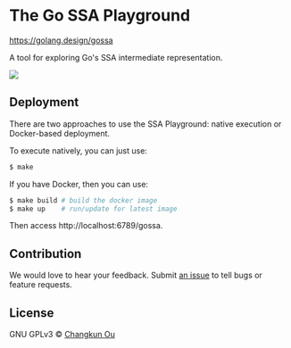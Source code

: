 # The Go SSA Playground

https://golang.design/gossa

A tool for exploring Go's SSA intermediate representation.

![](./public/assets/screen.png)

## Deployment

There are two approaches to use the SSA Playground: native execution
or Docker-based deployment.

To execute natively, you can just use:

```bash
$ make
```

If you have Docker, then you can use:

```bash
$ make build # build the docker image
$ make up    # run/update for latest image
```

Then access http://localhost:6789/gossa.

## Contribution

We would love to hear your feedback. Submit [an issue](https://github.com/golang-design/ssaplayground/issues/new) to tell bugs or feature requests.

## License

GNU GPLv3 &copy; [Changkun Ou](https://changkun.de)